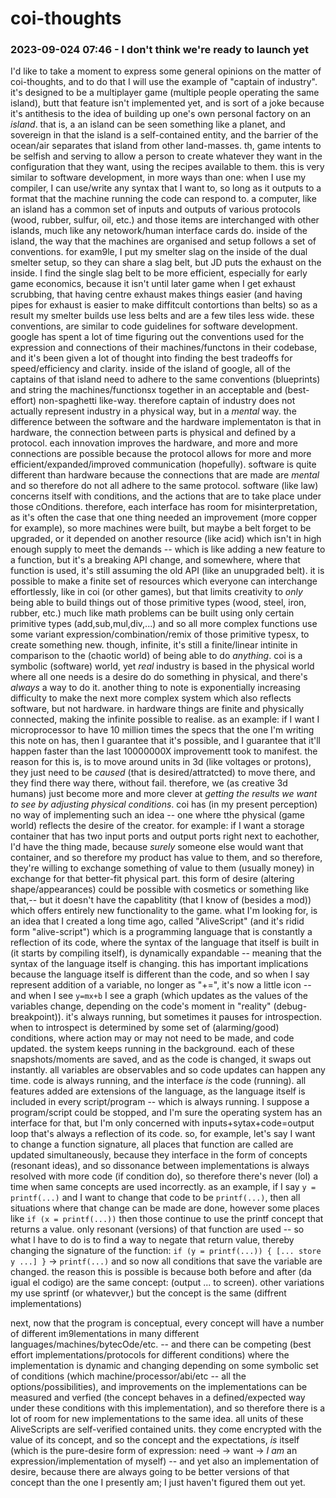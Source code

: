 # coi-thoughts

### 2023-09-024 07:46 - I don't think we're ready to launch yet

I'd like to take a moment to express some general opinions on the matter of coi-thoughts, and to do that I will use the example of "captain of industry". it's designed to be a multiplayer game (multiple people operating the same island), butt that feature isn't implemented yet, and is sort of a joke because it's antithesis to the idea of building up one's own personal factory on an *island*. that is, a an island can be seen something like a planet, and sovereign in that the island is a self-contained entity, and the barrier of the ocean/air separates that island from other land-masses. th, game intents to be selfish and serving to allow a person to create whatever they want in the configuration that they want, using the recipes available to them. this is very similar to software development, in more ways than one: when I use my compiler, I can use/write any syntax that I want to, so long as it outputs to a format that the machine running the code can respond to. a computer, like an island has a common set of inputs and outputs of various protocols (wood, rubber, sulfur, oil, etc.) and those items are interchanged with other islands, much like any netowork/human interface cards do.
  inside of the island, the way that the machines are organised and setup follows a set of conventions. for exam9le, I put my smelter slag on the inside of the dual smelter setup, so they can share a slag belt, but JD puts the exhaust on the inside. I find the single slag belt to be more efficient, especially for early game economics, because it isn't until later game when I get exhaust scrubbing, that having centre exhaust makes things easier (and having pipes for exhaust is easier to make diffitcult contortions than belts) so as a result my smelter builds use less belts and are a few tiles less wide. these conventions, are similar to code guidelines for software development. google has spent a lot of time figuring out the conventions used for the expression and connections of their machines/functons in their codebase, and it's been given a lot of thought into finding the best tradeoffs for speed/efficiency and clarity. inside of the island of google, all of the captains of that island need to adhere to the same conventions (blueprints) and string the machines/functionsx together in an acceptable and (best-effort) non-spaghetti like-way.
therefore captain of industry does not actually represent industry in a physical way, but in a *mental* way. the difference between the software and the hardware implementaton is that in hardware, the connection between parts is physical and defined by a protocol. each innovation improves the hardware, and more and more connections are possible because the protocol allows for more and more efficient/expanded/improved communication (hopefully). software is quite different than hardware because the connections that are made are *mental* and so therefore do not all adhere to the same protocol. software (like law) concerns itself with conditions, and the actions that are to take place under those cOnditions. therefore, each interface has room for misinterpretation, as it's often the case that one thing needed an improvement (more copper for example), so more machines were built, but maybe a belt forget to be upgraded, or it depended on another resource (like acid) which isn't in high enough supply to meet the demands -- which is like adding a new feature to a function, but it's a breaking API change, and somewhere, where that function is used, it's still assuming the old API (like an unupgraded belt).
  it is possible to make a finite set of resources which everyone can interchange effortlessly, like in coi (or other games), but that limits creativity to *only* being able to build things out of those primitive types (wood, steel, iron, rubber, etc.) much like math problems can be built using only certain primitive types (add,sub,mul,div,...) and so all more complex functions use some variant expression/combination/remix of those primitive typesx, to create something new. though, infinite, it's still a finite/linear intinite in comparison to the (chaotic world) of being able to do *anything*. coi is a symbolic (software) world, yet *real* industry is based in the physical world where all one needs is a desire do do something in physical, and there's *always* a way to do it.
another thing to note is exponentially increasing difficulty to make the next more complex system which also reflects software, but not hardware. in hardware things are finite and physically connected, making the infinite possible to realise. as an example: if I want I microprocessor to have 10 million times the specs that the one I'm writing this note on has, then I guarantee that it's possible, and I guarantee that it'll happen faster than the last 10000000X improvementt took to manifest. the reason for this is, is to move around units in 3d (like voltages or protons), they just need to be *caused* (that is desired/attratcted) to move there, and they find there way there, without fail. therefore, we (as creative 3d humans) just become more and more clever at *getting the results we want to see by adjusting physical conditions*.
  coi has (in my present perception) no way of implementing such an idea -- one where tthe physical (game world) reflects the desire of the creator. for example: if I want a storage container that has two input ports and output ports right next to eachother, I'd have the thing made, because *surely* someone else would want that container, and so therefore my product has value to them, and so therefore, they're willing to exchange something of value to them (usually money) in exchange for that better-fit physical part. this form of desire (altering shape/appearances) could be possible with cosmetics or something like that,-- but it doesn't have the capablitity (that I know of (besides a mod)) which offers entirely new functionality to the game.
what I'm looking for, is an idea that I created a long time ago, called "AliveScript" (and it's ridid form "alive-script") which is a programming language that is constantly a reflection of its code, where the syntax of the language that itself is built in (it starts by compiling itself), is dynamically expandable -- meaning that the syntax of the language itself is changing.
  this has important implications because the language itself is different than the code, and so when I say represent addition of a variable, no longer as "+=", it's now a little icon -- and when I see `y=mx+b` I see a graph (which updates as the values of the variables change, depending on the code's moment in "reality" (debug-breakpoint)). it's always running, but sometimes it pauses for introspection. when to introspect is determined by some set of (alarming/good) conditions, where action may or may not need to be made, and code updated. the system keeps running in the background. each of these snapshots/moments are saved, and as the code is changed, it swaps out instantly. all variables are observables and so code updates can happen any time. code is always running, and the interface *is* the code (running).
all features added are extensions of the language, as the language itself is included in every script/program -- which is always running. I suppose a program/script could be stopped, and I'm sure the operating system has an interface for that, but I'm only concerned with inputs+sytax+code=output loop that's always a reflection of its code. so, for example, let's say I want to change a function signature, all places that function are called are updated simultaneously, because they interface in the form of concepts (resonant ideas), and so dissonance between implementations is always resolved with more code (if condition do), so therefore there's never (lol) a time when same concepts are used incorrectly.
  as an example, if I say `y = printf(...)` and I want to change that code to be `printf(...)`, then all situations where that change can be made are done, however some places like `if (x = printf(...))` then those continue to use the printf concept that returns a value. only resonant (versions) of that function are used -- so what I have to do is to find a way to negate that return value, thereby changing the signature of the function: `if (y = printf(...)) { [... store y ...] }` -> `printf(...)` and so now all conditions that save the variable are changed. the reason this is possible is because both before and after (da igual el codigo) are the same concept: (output ... to screen). other variations my use sprintf (or whatevver,) but the concept is the same (diffrent implementations)

next, now that the program is conceptual, every concept will have a number of different im9lementations in many different languages/machines/bytecOde/etc. -- and there can be competing (best effort implementations/protocols for different conditions) where the implementation is dynamic and changing depending on some symbolic set of conditions (which machine/processor/abi/etc -- all the options/possibilities), and improvements on the implementations can be measured and verfied (the concept behaves in a defined/expected way under these conditions with this implementation), and so therefore there is a lot of room for new implementations to the same idea. all units of these AliveScripts are self-verified contained units. they come encrypted with the value of its concept, and so the concept and the expectations, *is* itself (which is the pure-desire form of expression: need -> want -> *I am* an expression/implementation of myself) -- and yet also an implementation of desire, because there are always going to be better versions of that concept than the one I presently am; I just haven't figured them out yet.
